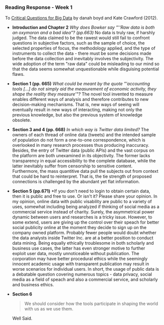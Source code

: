 ### Reading Response - Week 1
To [Critical Questions for Big Data](https://github.com/leoneckert/critical-data-and-visualization-spring-2020/blob/master/readings/boyd_crawford_2012.pdf) by danah boyd and Kate Crawford (2012).

* **Introduction and Chapter 2**
    *Why does Bowker say "''Raw data is both an oxymoron and a bad idea"? (pp.663)*
    No data is truly raw, if harshly judged. The data claimed to be the rawest would still fail to confront questions in subjective factors, such as the sample of choice, the selected properties of focus, the methodology applied, and the type of instruments to collect the data - there must be some decisions made before the data collection and inevitably involves the subjectivity. The wide adoption of the term "raw data" could be misleading to our mind so that the data seems somewhat unquestionable while disguising potential flaws.

* **Section 1 (pp. 665)**
    *What could be meant by the quote "'accounting tools [...] do not simply aid the measurement of economic activity, they shape the reality they measure'"?*
    The novel tool invented to measure enables different ways of analysis and therefore contributes to new decision-making mechanisms. That is, new ways of seeing will eventually result in new ways of interacting,  making not only the previous knowledge, but also the previous system of knowledge obsolete. 

* **Section 3 and 4 (pp. 668)**
    *In which way is Twitter data limited?*
    The owners of each thread of online data (tweets) and the intended sample of population do not form a one-to-one correspondence, which is overlooked in many research processes thus producing inaccuracy. Besides, the entry of Twitter data (public APIs) and the vast corpus on the platform are both unexamined in its objectivity. The former lacks transparency in equal accessibility to the complete database, while the latter inevitably suffer from censorship to sensitive content. Furthermore, the mass quantitive data pull the subjects out from context that could be hard to reinterpret. That is, the tie strength of proposed connections is challenged by the abundant yet flat information.
    
* **Section 5 (pp.671)**
    *If you don't need to login to obtain certain data, then it is public and free to use. Or isn't it? Please share your opinion.
    In my opinion, online data with public visability are public to a variety of uses, somewhat including being analyzed if thinking of social media as a commercial service instead of charity. Surely, the asymmetrical power dynamic between users and researches is a tricky issue. However, to some extend, users are giving up the control over their speach for better social publicity online at the moment they decide to sign up on the company owned platform. Probably fewer people would doubt whether the data analysts inside Twitter Inc. are at a better position to conduct data mining. Being equally ethically troublesome in both scholarly and business use cases, the latter has even stronger motive to further exploit user data, mostly unnoticeable without publication. The corporation may have better procedural ethics while the seemingly innocent academic usage with transparent publication may result in worse scenarios for individual users. In short, the usage of public data is a debatable question covering numerous topics - data privacy, social media as a field of speach and also a commercial service, and scholarly and business ethics.
    

* **Section 6**
    > We should consider how the tools participate in shaping the world with us as we use them.

    Well Said.
